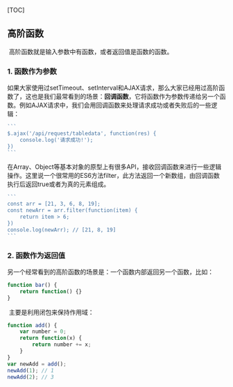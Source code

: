 [TOC]

## 高阶函数
​	高阶函数就是输入参数中有函数，或者返回值是函数的函数。

### 1. 函数作为参数
​	如果大家使用过setTimeout、setInterval和AJAX请求，那么大家已经用过高阶函数了，这也是我们最常看到的场景：**回调函数**，它将函数作为参数传递给另一个函数。例如AJAX请求中，我们会用回调函数来处理请求成功或者失败后的一些逻辑：

~~~javascript
```
$.ajax('/api/request/tabledata', function(res) {
	console.log('请求成功!');
})
```
~~~
​	在Array、Object等基本对象的原型上有很多API，接收回调函数来进行一些逻辑操作。这里说一个很常用的ES6方法filter，此方法返回一个新数组，由回调函数执行后返回true或者为真的元素组成。

~~~javascript
```
const arr = [21, 3, 6, 8, 19];
const newArr = arr.filter(function(item) {
	return item > 6;
})
console.log(newArr); // [21, 8, 19]
```
~~~
### 2. 函数作为返回值

​	另一个经常看到的高阶函数的场景是：一个函数内部返回另一个函数，比如：

~~~javascript
function bar() {
    return function() {}
}
~~~

​	主要是利用闭包来保持作用域：

~~~javascript
function add() {
    var number = 0;
    return function(x) {
        return number += x;
    }
}
var newAdd = add();
newAdd(1); // 1
newAdd(2); // 3
~~~

